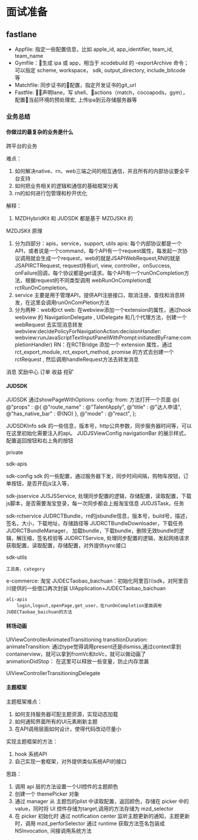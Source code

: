 # 面试准备

## fastlane

* Appfile: 指定一些配置信息，比如 apple_id, app_identifier, team_id, team_name
* Gymfile：生成 ipa 或 app，相当于 xcodebuild 的 -exportArchive 命令；可以指定 scheme, workspace， sdk, output_directory, include_bitcode 等
* Matchfile: 同步证书的配置，指定开发证书的git_url
* Fastfile: 声明lane，写 shell、actions（match，cocoapods，gym），配置当前环境的预处理宏, 上传ipa到云存储服务器等

### 业务总结

#### 你做过的最复杂的业务是什么

跨平台的业务

难点：

1. 如何解决native、rn、web三端之间的相互通信，并且所有的内部协议要全平台支持
2. 如何把业务相关的逻辑和通信的基础框架分离
3. rn的如何进行包管理和秒开优化

解释：

1. MZDHybridKit 和 JUDSDK 都是基于 MZDJSKit 的

MZDJSKit 原理

1. 分为四部分：apis，service，support, utils
       apis: 每个内部协议都是一个API，或者说是一个command，每个API有一个request属性，每发起一次协议调用就会生成一个request，web的就是JSAPIWebRequest,RN的就是JSAPIRCTRequest, request持有url, view, controller，onSuccess, onFailure回调，每个协议都是get请求。每个API有一个runOnCompletion方法，根据request的不同类型调用 webRunOnCompletion或rctRunOnCompletion。
2. service 主要是用于管理API，提供API注册接口，取消注册，查找和消息转发，在这里会调用runOnComPletion方法
3. 分为两种：web和rct
	web: 在webview添加一个extension的属性，通过hook webview 的 NavigationDelegate , UIDelegate 和几个代理方法，创建一个 webRequest 去实现消息转发
webview:decidePolicyForNavigationAction:decisionHandler:
webview:runJavaScriptTextInputPanelWithPrompt:initiatedByFrame:completionHandler)
	RN：在RCTBridge 添加一个 extension 属性，通过rct_export_module, rct_export_method, promise 的方式去创建一个 rctRequest , 然后调用handleRequest方法去转发消息


消息
奖励中心
订单
收益
挖矿

#### JUDSDK

JUDSDK
	通过showPageWithOptions: config: from: 方法打开一个页面
@{
                              @"props" : @{
                                      @"route_name" : @"TalentApply",
                                      @"title" : @"达人申请",
                                      @"has_native_bar" : @(NO)
                                      },
                              @"mode" : @"react",
                              };

JUDSDKInfo
	sdk 的一些信息，版本号，http公共参数，同步服务器时间等，可以在这里初始化需要注入的api。
JUDJSViewConfig
	navigationBar 的展示样式，配置返回按钮和右上角的按钮

private

sdk-apis

sdk-config
	sdk 的一些配置，通过服务器下发，同步时间间隔，购物车按钮，订单按钮，是否开启js注入等，

sdk-jsservice
	JUSJSService, 处理同步配置的逻辑，存储配置，读取配置，下载js脚本，是否需要淘宝登录，每一次同步都会上报淘宝信息
	JUDJSTask，任务

sdk-rctservice
	JUDRCTBundle，rn的jsbundle信息，版本号，build号，描述，签名，大小，下载地址，存储路径等
	JUDRCTBundleDownloader，下载任务
	JUDRCTBundleManager， 加载bundle，下载bundle，删除无效bundle的逻辑，解压缩，签名校验等
	JUDRCTService, 处理同步配置的逻辑，发起网络请求获取配置，读取配置，存储配置，对外提供sync接口

sdk-utils

	工具类，category

e-commerce: 淘宝
	JUDECTaobao_baichuan：初始化阿里百川sdk，对阿里百川提供的一些借口再次封装
	UIApplication+JUDECTaobao_baichuan
	
	ali-apis
		login,logout,openPage,get_user，在runOnCompletion里面调用			JUDECTaobao_baichuan的方法
		
#### 转场动画

UIViewControllerAnimatedTransitioning
	transitionDuration:
	animateTransition: 通过type觉得调用present还是dismiss,通过context拿到containerview，就可以拿到fromVc和toVc，就可以做动画了
	animationDidStop： 在这里可以释放一些变量，防止内存泄漏

UIViewControllerTransitioningDelegate

#### 主题框架

主题框架难点：

1. 如何支持服务器可配主题资源，实现动态加载
2. 如何通知界面所有的UI元素刷新主题
3. 在API调用层面如何设计，使得代码改动尽量小

实现主题框架的方法：

1. hook 系统API
2. 自己实现一套框架，对外提供类似系统API的接口

思路：

1. 调用 api 层的方法设置一个UI控件的主题颜色
2. 创建一个 themePicker 对象
4. 通过 manager 从 主题包的plist 中读取配置，返回颜色，存储在 picker 中的value，同时将 UI 控件存储为target,调用的方法存储为 mzd_selector
5. 在 picker 初始化时 通过 notification center 监听主题更新的通知，主题更新时，调用 mzd_perforSelector 通过 runtime 获取方法签名包装成 NSInvocation, 间接调用系统方法